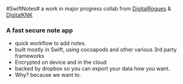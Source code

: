 #SwiftNotes#
a work in major progress collab from [DigitalRogues](https://github.com/digitalrogues "DigitalRogues") & [DigitalKNK](https://github.com/digitalknk "DigitalKNK")


### A fast secure note app ###

* quick workflow to add notes.
* built mostly in Swift, using cocoapods and other various 3rd party frameworks
* Encrypted on device and in the cloud
* backed by dropbox so you can export your data how you want.
* Why? because we want to.
